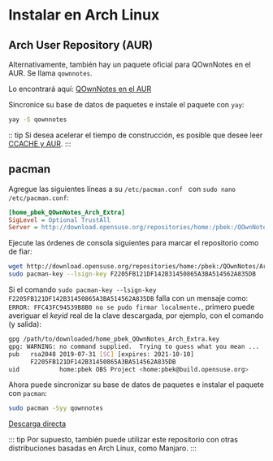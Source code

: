 # Instalar en Arch Linux

## Arch User Repository (AUR)

Alternativamente, también hay un paquete oficial para QOwnNotes en el AUR. Se llama `qownnotes`.

Lo encontrará aquí: [QOwnNotes en el AUR](https://aur.archlinux.org/packages/qownnotes)

Sincronice su base de datos de paquetes e instale el paquete con `yay`:

```bash
yay -S qownnotes
```

:: tip Si desea acelerar el tiempo de construcción, es posible que desee leer [CCACHE y AUR](https://www.reddit.com/r/archlinux/comments/6vez44/a_small_tip_if_you_compile_from_aur/).
:::

## pacman

Agregue las siguientes líneas a su `/etc/pacman.conf ` con `sudo nano /etc/pacman.conf`:

```ini
[home_pbek_QOwnNotes_Arch_Extra]
SigLevel = Optional TrustAll
Server = http://download.opensuse.org/repositories/home:/pbek:/QOwnNotes/Arch_Extra/$arch
```

Ejecute las órdenes de consola siguientes para marcar el repositorio como de fiar:

```bash
wget http://download.opensuse.org/repositories/home:/pbek:/QOwnNotes/Arch_Extra/x86_64/home_pbek_QOwnNotes_Arch_Extra.key -O - | sudo pacman-key --add -
sudo pacman-key --lsign-key F2205FB121DF142B31450865A3BA514562A835DB
```

Si el comando `sudo pacman-key --lsign-key F2205FB121DF142B31450865A3BA514562A835DB` falla con un mensaje como: `ERROR: FFC43FC94539B8B0 no se pudo firmar localmente.`, primero puede averiguar el _keyid_ real de la clave descargada, por ejemplo, con el comando (y salida):

```bash
gpg /path/to/downloaded/home_pbek_QOwnNotes_Arch_Extra.key
gpg: WARNING: no command supplied.  Trying to guess what you mean ...
pub   rsa2048 2019-07-31 [SC] [expires: 2021-10-10]
      F2205FB121DF142B31450865A3BA514562A835DB
uid           home:pbek OBS Project <home:pbek@build.opensuse.org>
```

Ahora puede sincronizar su base de datos de paquetes e instalar el paquete con `pacman`:

```bash
sudo pacman -Syy qownnotes
```

[Descarga directa](https://download.opensuse.org/repositories/home:/pbek:/QOwnNotes/Arch_Extra)

::: tip
Por supuesto, también puede utilizar este repositorio con otras distribuciones basadas en Arch Linux, como Manjaro.
:::

